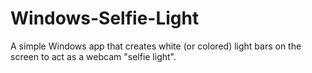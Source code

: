 # Windows-Selfie-Light
A simple Windows app that creates white (or colored) light bars on the screen  to act as a webcam "selfie light".
